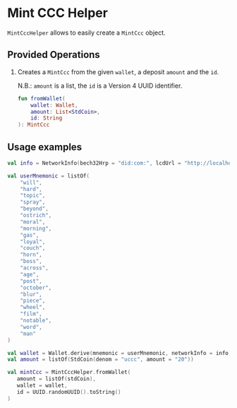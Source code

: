 # Mint CCC Helper

`MintCccHelper` allows to easily create a `MintCcc` object.

## Provided Operations

1. Creates a `MintCcc` from the given `wallet`, a deposit `amount` and the `id`.

   N.B.: `amount` is a list, the `id` is a Version 4 UUID identifier.

    ```kotlin
    fun fromWallet(
        wallet: Wallet,
        amount: List<StdCoin>,
        id: String
    ): MintCcc
    ```

## Usage examples

```kotlin
val info = NetworkInfo(bech32Hrp = "did:com:", lcdUrl = "http://localhost:1317")

val userMnemonic = listOf(
    "will",
    "hard",
    "topic",
    "spray",
    "beyond",
    "ostrich",
    "moral",
    "morning",
    "gas",
    "loyal",
    "couch",
    "horn",
    "boss",
    "across",
    "age",
    "post",
    "october",
    "blur",
    "piece",
    "wheel",
    "film",
    "notable",
    "word",
    "man"
)

val wallet = Wallet.derive(mnemonic = userMnemonic, networkInfo = info)
val amount = listOf(StdCoin(denom = "uccc", amount = "20"))

val mintCcc = MintCccHelper.fromWallet(
   amount = listOf(stdCoin),
   wallet = wallet,
   id = UUID.randomUUID().toString()
)
```
